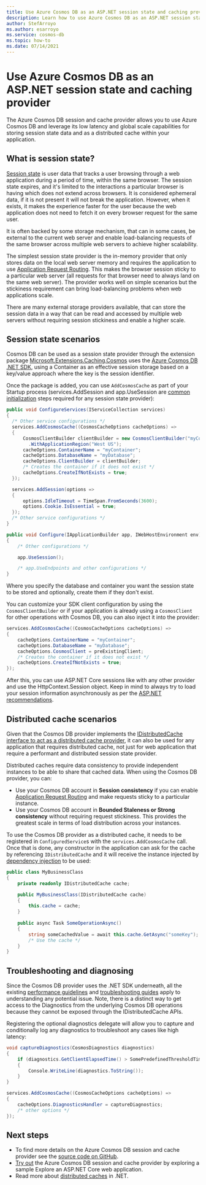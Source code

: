 ```yaml
---
title: Use Azure Cosmos DB as an ASP.NET session state and caching provider
description: Learn how to use Azure Cosmos DB as an ASP.NET session state and caching provider
author: StefArroyo
ms.author: esarroyo
ms.service: cosmos-db
ms.topic: how-to
ms.date: 07/14/2021
---
```


# Use Azure Cosmos DB as an ASP.NET session state and caching provider

The Azure Cosmos DB session and cache provider allows you to use Azure Cosmos DB and leverage its low latency and global scale capabilities for storing session state data and as a distributed cache within your application.

## What is session state?

[Session state](/aspnet/core/fundamentals/app-state?view=aspnetcore-5.0#configure-session-state&preserve-view=true) is user data that tracks a user browsing through a web application during a period of time, within the same browser. The session state expires, and it's limited to the interactions a particular browser is having which does not extend across browsers. It is considered ephemeral data, if it is not present it will not break the application. However, when it exists, it makes the experience faster for the user because the web application does not need to fetch it on every browser request for the same user.

It is often backed by some storage mechanism, that can in some cases, be external to the current web server and enable load-balancing requests of the same browser across multiple web servers to achieve higher scalability.

The simplest session state provider is the in-memory provider that only stores data on the local web server memory and requires the application to use [Application Request Routing](/iis/extensions/planning-for-arr/using-the-application-request-routing-module). This makes the browser session sticky to a particular web server (all requests for that browser need to always land on the same web server). The provider works well on simple scenarios but the stickiness requirement can bring load-balancing problems when web applications scale.

There are many external storage providers available, that can store the session data in a way that can be read and accessed by multiple web servers without requiring session stickiness and enable a higher scale.

## Session state scenarios

Cosmos DB can be used as a session state provider through the extension package [Microsoft.Extensions.Caching.Cosmos](https://www.nuget.org/packages/Microsoft.Extensions.Caching.Cosmos) uses the [Azure Cosmos DB .NET SDK](sql-api-sdk-dotnet-standard.md), using a Container as an effective session storage based on a key/value approach where the key is the session identifier.

Once the package is added, you can use `AddCosmosCache` as part of your Startup process (services.AddSession and app.UseSession are [common initialization](/aspnet/core/fundamentals/app-state?view=aspnetcore-5.0#configure-session-stat&preserve-view=true) steps required for any session state provider):

```csharp
public void ConfigureServices(IServiceCollection services)
{
  /* Other service configurations */
  services.AddCosmosCache((CosmosCacheOptions cacheOptions) =>
  {
      CosmosClientBuilder clientBuilder = new CosmosClientBuilder("myConnectionString")
        .WithApplicationRegion("West US");
      cacheOptions.ContainerName = "myContainer";
      cacheOptions.DatabaseName = "myDatabase";
      cacheOptions.ClientBuilder = clientBuilder;
      /* Creates the container if it does not exist */
      cacheOptions.CreateIfNotExists = true; 
  });

  services.AddSession(options =>
  {
      options.IdleTimeout = TimeSpan.FromSeconds(3600);
      options.Cookie.IsEssential = true;
  });
  /* Other service configurations */
}

public void Configure(IApplicationBuilder app, IWebHostEnvironment env)
{
    /* Other configurations */

    app.UseSession();

    /* app.UseEndpoints and other configurations */
}
```

Where you specify the database and container you want the session state to be stored and optionally, create them if they don't exist.

You can customize your SDK client configuration by using the `CosmosClientBuilder` or if your application is already using a `CosmosClient` for other operations with Cosmos DB, you can also inject it into the provider:

```csharp
services.AddCosmosCache((CosmosCacheOptions cacheOptions) =>
{
    cacheOptions.ContainerName = "myContainer";
    cacheOptions.DatabaseName = "myDatabase";
    cacheOptions.CosmosClient = preExistingClient;
    /* Creates the container if it does not exist */
    cacheOptions.CreateIfNotExists = true; 
});
```

After this, you can use ASP.NET Core sessions like with any other provider and use the HttpContext.Session object. Keep in mind to always try to load your session information asynchronously as per the [ASP.NET recommendations](/aspnet/core/fundamentals/app-state?view=aspnetcore-5.0#load-session-state-asynchronously&preserve-view=true).

##  Distributed cache scenarios

Given that the Cosmos DB provider implements the [IDistributedCache interface to act as a distributed cache provider](/aspnet/core/performance/caching/distributed?view=aspnetcore-5.0&preserve-view=true), it can also be used for any application that requires distributed cache, not just for web application that require a performant and distributed session state provider.

Distributed caches require data consistency to provide independent instances to be able to share that cached data. When using the Cosmos DB provider, you can:

- Use your Cosmos DB account in **Session consistency** if you can enable [Application Request Routing](/iis/extensions/planning-for-arr/using-the-application-request-routing-module) and make requests sticky to a particular instance.
- Use your Cosmos DB account in **Bounded Staleness or Strong consistency** without requiring request stickiness. This provides the greatest scale in terms of load distribution across your instances.

To use the Cosmos DB provider as a distributed cache, it needs to be registered in `ConfiguredService`s with the `services.AddCosmosCache` call. Once that is done, any constructor in the application can ask for the cache by referencing `IDistributedCache` and it will receive the instance injected by [dependency injection](/dotnet/core/extensions/dependency-injection) to be used:

```csharp
public class MyBusinessClass
{
    private readonly IDistributedCache cache;

    public MyBusinessClass(IDistributedCache cache)
    {
        this.cache = cache;
    }
    
    public async Task SomeOperationAsync()
    {
        string someCachedValue = await this.cache.GetAsync("someKey");
        /* Use the cache */
    }
}
```

## Troubleshooting and diagnosing

Since the Cosmos DB provider uses the .NET SDK underneath, all the existing [performance guidelines](performance-tips-dotnet-sdk-v3-sql.md) and [troubleshooting guides](troubleshoot-dot-net-sdk.md) apply to understanding any potential issue. Note, there is a distinct way to get access to the Diagnostics from the underlying Cosmos DB operations because they cannot be exposed through the IDistributedCache APIs.

Registering the optional diagnostics delegate will allow you to capture and conditionally log any diagnostics to troubleshoot any cases like high latency:

```csharp
void captureDiagnostics(CosmosDiagnostics diagnostics)
{
    if (diagnostics.GetClientElapsedTime() > SomePredefinedThresholdTime)
    {
        Console.WriteLine(diagnostics.ToString());
    }
}

services.AddCosmosCache((CosmosCacheOptions cacheOptions) =>
{
    cacheOptions.DiagnosticsHandler = captureDiagnostics;
    /* other options */
});
```

## Next steps
- To find more details on the Azure Cosmos DB session and cache provider see the [source code on GitHub](https://github.com/Azure/Microsoft.Extensions.Caching.Cosmos/).
- [Try out](https://github.com/Azure/Microsoft.Extensions.Caching.Cosmos/tree/master/sample) the Azure Cosmos DB session and cache provider by exploring a sample Explore an ASP.NET Core web application.
- Read more about [distributed caches](/aspnet/core/performance/caching/distributed?view=aspnetcore-5.0&preserve-view=true) in .NET.
